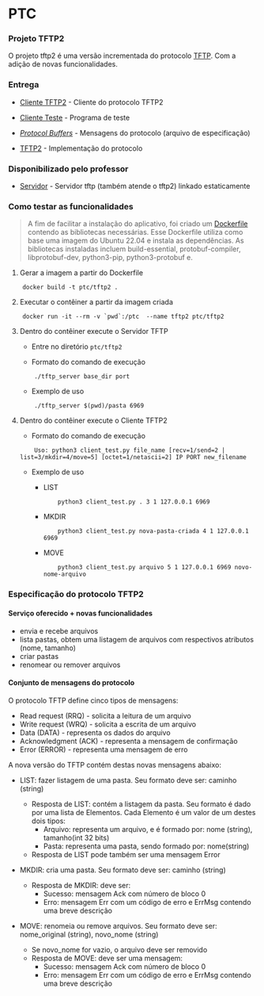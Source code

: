# PTC

### Projeto TFTP2

O projeto tftp2 é uma versão incrementada do protocolo [TFTP](https://github.com/mmsobral-croom/projeto-1-um-protocolo-de-transferencia-de-arquivos-ptc-daniel). Com a adição de novas funcionalidades.

### Entrega

- [Cliente TFTP2](/tftp2/client_tftp2.py) - Cliente do protocolo TFTP2

- [Cliente Teste](/tftp2/client_test.py) - Programa de teste

- [*Protocol Buffers*](/tftp2/tftp2.proto) - Mensagens do protocolo (arquivo de especificação) 

- [TFTP2](/tftp2/tftp2.py) - Implementação do protocolo 

### Disponibilizado pelo professor

- [Servidor]() - Servidor tftp (também atende o tftp2) linkado estaticamente

### Como testar as funcionalidades

>A fim de facilitar a instalação do aplicativo, foi criado um [Dockerfile](/Dockerfile) contendo as bibliotecas necessárias. Esse Dockerfile utiliza como base uma imagem do Ubuntu 22.04 e instala as dependências. As bibliotecas instaladas incluem build-essential, protobuf-compiler, libprotobuf-dev, python3-pip, python3-protobuf e.

1. Gerar a imagem a partir do Dockerfile

```shell
    docker build -t ptc/tftp2 .
```

2. Executar o contêiner a partir da imagem criada
```shell
    docker run -it --rm -v `pwd`:/ptc  --name tftp2 ptc/tftp2
```

3. Dentro do contêiner execute o Servidor TFTP
   
   - Entre no diretório `ptc/tftp2`
   
   - Formato do comando de execução

    ```shell
        ./tftp_server base_dir port  
    ```
    - Exemplo de uso
    ```shell
        ./tftp_server $(pwd)/pasta 6969 
    ```


2. Dentro do contêiner execute o Cliente TFTP2

   - Formato do comando de execução

    ```shell
        Uso: python3 client_test.py file_name [recv=1/send=2 | list=3/mkdir=4/move=5] [octet=1/netascii=2] IP PORT new_filename
    ```

   - Exemplo de uso
  
     - LIST

        ```shell
            python3 client_test.py . 3 1 127.0.0.1 6969
        ```

      - MKDIR
        ```shell
            python3 client_test.py nova-pasta-criada 4 1 127.0.0.1 6969
        ```

      - MOVE
        ```shell
            python3 client_test.py arquivo 5 1 127.0.0.1 6969 novo-nome-arquivo
        ```
### Especificação do protocolo TFTP2

#### Serviço oferecido + novas funcionalidades

  - envia e recebe arquivos
  - lista pastas, obtem uma listagem de arquivos com respectivos atributos (nome, tamanho)
  - criar pastas
  - renomear ou remover arquivos

#### Conjunto de mensagens do protocolo

O protocolo TFTP define cinco tipos de mensagens:

- Read request (RRQ) - solicita a leitura de um arquivo
- Write request (WRQ) - solicita a escrita de um arquivo
- Data (DATA) - representa os dados do arquivo
- Acknowledgment (ACK) - representa a mensagem de confirmação
- Error (ERROR) - representa uma mensagem de erro

A nova versão do TFTP contém destas novas mensagens abaixo:


- LIST: fazer listagem de uma pasta. Seu formato deve ser: caminho (string)
    - Resposta de LIST: contém a listagem da pasta. Seu formato é dado por uma lista de Elementos. Cada Elemento é um valor de um destes dois tipos:
        - Arquivo: representa um arquivo, e é formado por: nome (string), tamanho(int 32 bits)
        - Pasta: representa uma pasta, sendo formado por: nome(string)
    - Resposta de LIST pode também ser uma mensagem Error

- MKDIR: cria uma pasta. Seu formato deve ser: caminho (string)
    - Resposta de MKDIR: deve ser:
        - Sucesso: mensagem Ack com número de bloco 0
        - Erro: mensagem Err com um código de erro e ErrMsg contendo uma breve descrição

- MOVE: renomeia ou remove arquivos. Seu formato deve ser:  nome_original (string), novo_nome (string)
    - Se novo_nome for vazio, o arquivo deve ser removido
    - Resposta de MOVE: deve ser uma mensagem:
        - Sucesso: mensagem Ack com número de bloco 0
        - Erro: mensagem Err com um código de erro e ErrMsg contendo uma breve descrição

